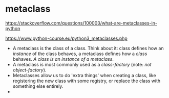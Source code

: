 # metaclass
https://stackoverflow.com/questions/100003/what-are-metaclasses-in-python

https://www.python-course.eu/python3_metaclasses.php 

- A metaclass is the class of a class. Think about it: class defines how an *instance* of the class behaves, a metaclass defines how a *class* behaves. *A class is an instance of a metaclass*.
- A metaclass is most commonly used as a *class-factory* (note: *not object-factory*). 
- Metaclasses allow us to do 'extra things' when creating a class, like registering the new class with some registry, or replace the class with something else entirely.
- 